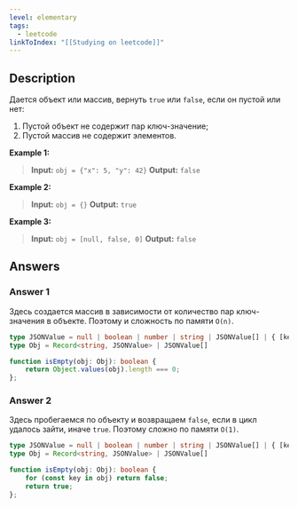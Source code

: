 ```yaml
---
level: elementary
tags:
  - leetcode
linkToIndex: "[[Studying on leetcode]]"
---
```

## Description

Дается объект или массив, вернуть `true` или `false`, если он пустой или нет:
1. Пустой объект не содержит пар ключ-значение;
2. Пустой массив не содержит элементов.

**Example 1:**
>**Input:** `obj = {"x": 5, "y": 42}`
>**Output:**  `false`

**Example 2:**
>**Input:** `obj = {}`
>**Output:**  `true`

**Example 3:**
>**Input:** `obj = [null, false, 0]`
>**Output:**  `false`

## Answers

### Answer 1

Здесь создается массив в зависимости от количество пар ключ-значения в объекте. Поэтому и сложность по памяти `O(n)`.

```typescript
type JSONValue = null | boolean | number | string | JSONValue[] | { [key: string]: JSONValue };
type Obj = Record<string, JSONValue> | JSONValue[]

function isEmpty(obj: Obj): boolean {
    return Object.values(obj).length === 0;
};
```
### Answer 2

Здесь пробегаемся по объекту и возвращаем `false`, если в цикл удалось зайти, иначе `true`. Поэтому сложно по памяти `O(1)`.

```typescript
type JSONValue = null | boolean | number | string | JSONValue[] | { [key: string]: JSONValue };
type Obj = Record<string, JSONValue> | JSONValue[]

function isEmpty(obj: Obj): boolean {
    for (const key in obj) return false;
    return true;
};
```